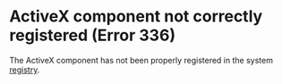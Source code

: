 
# ActiveX component not correctly registered (Error 336)

The ActiveX component has not been properly registered in the system  [registry](b8bdf64f-5920-1ae9-16d0-b26d09524a30.md).

